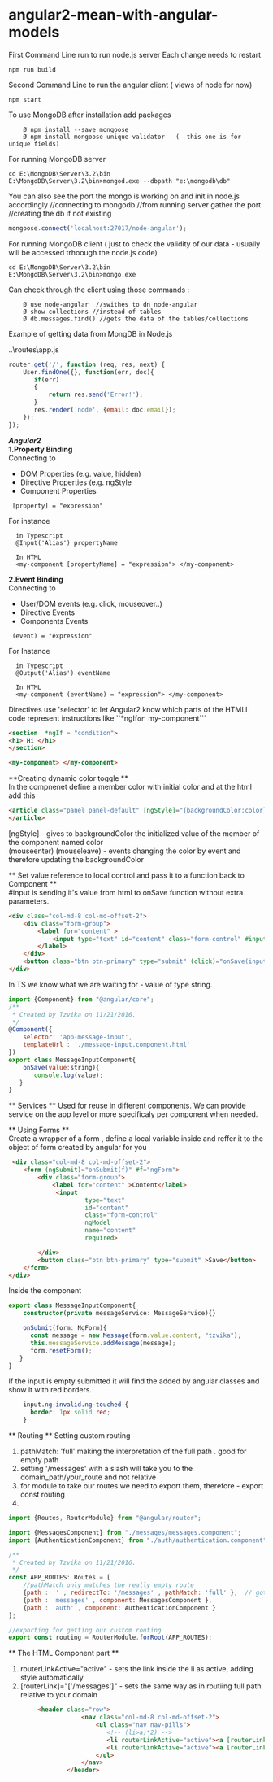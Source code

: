 # angular2-mean-with-angular-models


First Command Line run to run node.js server
Each change needs to restart
```
npm run build  
```

Second Command Line to run the angular client ( views of node for now)
```
npm start
```

To use MongoDB after installation add packages
```
	Ø npm install --save mongoose
	Ø npm install mongoose-unique-validator   (--this one is for unique fields)
```

For running MongoDB server
```
cd E:\MongoDB\Server\3.2\bin
E:\MongoDB\Server\3.2\bin>mongod.exe --dbpath "e:\mongodb\db"
```

You can also see the port the mongo is working on and init in node.js accordingly 
//connecting to mongodb
//from running server gather the port
//creating the db if not existing
```javascript
mongoose.connect('localhost:27017/node-angular');
```

For running MongoDB client ( just to check the validity of our data - usually will be accessed trhoough the node.js code)
```
cd E:\MongoDB\Server\3.2\bin
E:\MongoDB\Server\3.2\bin>mongo.exe 
```
Can check through the client using those commands :
```
	Ø use node-angular  //swithes to dn node-angular
	Ø show collections //instead of tables
	Ø db.messages.find() //gets the data of the tables/collections
```

Example of getting data from MongDB in Node.js 

..\routes\app.js
```javascript
router.get('/', function (req, res, next) {
    User.findOne({}, function(err, doc){
       if(err)
       {
           return res.send('Error!');
       }
       res.render('node', {email: doc.email});
    });
});
```


**_Angular2_**  
**1.Property Binding**   
Connecting to  
- DOM Properties (e.g. value, hidden)
- Directive Properties (e.g. ngStyle
- Component Properties
```
 [property] = "expression"
```
For instance 
``` 
  in Typescript
  @Input('Alias') propertyName
  
  In HTML
  <my-component [propertyName] = "expression"> </my-component>
```

**2.Event Binding**  
Connecting to   
- User/DOM events (e.g. click, mouseover..)
- Directive Events
- Components Events
```
 (event) = "expression"
```
For Instance
``` 
  in Typescript
  @Output('Alias') eventName
  
  In HTML
  <my-component (eventName) = "expression"> </my-component>
```

Directives use 'selector' to let Angular2 know which parts of the HTMLl code represent instructions
like ``*ngIf``` or  ```my-component```
``` HTML
<section  *ngIf = "condition">
<h1> Hi </h1>
</section>

<my-component> </my-component>
```


**Creating dynamic color toggle **  
In the compnenet define a member color with initial color
and at the html add this
``` HTML
<article class="panel panel-default" [ngStyle]="{backgroundColor:color}" (mouseenter)="color = 'green'" (mouseleave)="color = 'red'">
</article>
```

[ngStyle] - gives to backgroundColor the initialized value of the member of the component named color  
(mouseenter) (mouseleave) - events changing the color by event and therefore updating the backgroundColor  


** Set value reference to local control and pass it to a function back to Component **  
 #input is sending it's value from html to onSave function without extra parameters. 
``` Html
<div class="col-md-8 col-md-offset-2">
    <div class="form-group">
        <label for="content" >
            <input type="text" id="content" class="form-control" #input>
        </label>
    </div>
    <button class="btn btn-primary" type="submit" (click)="onSave(input.value)">Save</button>
</div>
```
In TS we know what we are waiting for - value of type string. 
``` Javascript
import {Component} from "@angular/core";
/**
 * Created by Tzvika on 11/21/2016.
 */
@Component({
    selector: 'app-message-input',
    templateUrl : './message-input.component.html'
})
export class MessageInputComponent{
    onSave(value:string){
       console.log(value);
   }
}
```


** Services **
Used for reuse in different components.
We can provide service on the app level or more specificaly per component when needed.


** Using Forms **  
Create a wrapper of a form , define a local variable inside and reffer it to the object of form created by angular for you
``` HTML 
 <div class="col-md-8 col-md-offset-2">
    <form (ngSubmit)="onSubmit(f)" #f="ngForm">
        <div class="form-group">
            <label for="content" >Content</label>
             <input
                     type="text"
                     id="content"
                     class="form-control"
                     ngModel
                     name="content"
                     required>

        </div>
        <button class="btn btn-primary" type="submit" >Save</button>
    </form>
</div>
```
Inside the component
``` Typescript
export class MessageInputComponent{
    constructor(private messageService: MessageService){}

    onSubmit(form: NgForm){
      const message = new Message(form.value.content, "tzvika");
      this.messageService.addMessage(message);
      form.resetForm();
   }
}
```
If the input is empty submitted it will find the added by angular classes and show it with red borders.
``` CSS
	input.ng-invalid.ng-touched {
	  border: 1px solid red;
	}

```

** Routing **
Setting custom routing   
1. pathMatch: 'full' making the interpretation of the full path . good for empty path  
2. setting '/messages' with a slash will take you to the domain_path/your_route and not relative  
3. for module to take our routes we need to export them, therefore - export const routing 
4. 

``` Javascript
import {Routes, RouterModule} from "@angular/router";

import {MessagesComponent} from "./messages/messages.component";
import {AuthenticationComponent} from "./auth/authentication.component";

/**
 * Created by Tzvika on 11/21/2016.
 */
const APP_ROUTES: Routes = [
    //pathMatch only matches the really empty route
    {path : '' , redirectTo: '/messages' , pathMatch: 'full' },  // goto to localhost (to your domain) and not to #
    {path : 'messages' , component: MessagesComponent },
    {path : 'auth' , component: AuthenticationComponent }
];

//exporting for getting our custom routing
export const routing = RouterModule.forRoot(APP_ROUTES);
```

** The HTML Component part **  
1. routerLinkActive="active" - sets the link inside the li as active, adding style automatically
2. [routerLink]="['/messages']"  - sets the same way as in routiing full path relative to your domain
``` HTML
		<header class="row">
                    <nav class="col-md-8 col-md-offset-2">
                        <ul class="nav nav-pills">
                           <!-- (li>a)*2) -->
                           <li routerLinkActive="active"><a [routerLink]="['/messages']" >Messenger</a></li>
                           <li routerLinkActive="active"><a [routerLink]="['/auth']">Authentication</a></li>
                        </ul>
                    </nav>
                </header>
```
